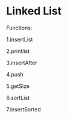 # Linked List
Functions:

1.insertList

2.printlist

3.insertAfter

4.push

5.getSize

6.sortList

7.insertSorted
